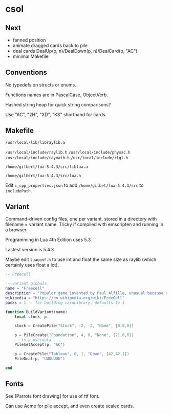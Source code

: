 # csol

## Next

- fanned position
- animate dragged cards back to pile
- deal cards DealUp(p, n)/DealDown(p, n)/DealCard(p, "AC")
- minimal Makefile

## Conventions

No typedefs on structs or enums.

Functions names are in PascalCase, ObjectVerb.

Hashed string heap for quick string comparisons?

Use "AC", "2H", "XD", "KS" shorthand for cards.

## Makefile

`/usr/local/lib/libraylib.a`

`/usr/local/include/raylib.h`
`/usr/local/include/physac.h`
`/usr/local/include/raymath.h`
`/usr/local/include/rlgl.h`

`/home/gilbert/lua-5.4.3/src/liblua.a`

`/home/gilbert/lua-5.4.3/src/lua.h`

Edit `c_cpp_properties.json` to add `/home/gilbet/lua-5.4.3/src` to `includePath`.

## Variant

Command-driven config files, one per variant, stored in a directory with filename = variant name. Tricky if compiled with emscripten and running in a browser.

Programming in Lua 4th Edition uses 5.3

Lastest version is 5.4.3

Maybe edit `luaconf.h` to use int and float the same size as raylib (which certainly uses float a lot).

```lua
-- Freecell

-- variant globals
name = "Freecell"
description = "Popular game invented by Paul Alfille, unusual because almost all deals are winnable."
wikipedia = "https://en.wikipedia.org/wiki/FreeCell"
packs = 1 -- for building cardLibrary, defaults to 1

function BuildVariant(name)
    local stock, p

    stock = CreatePile("Stock", -2, -2, "None", {0,0,0})

    p = PileCreate("Foundation", 4, 0, "None", {21,0,0})
    -- is p userdata
    PileSetAccept(p, "AC")

    p = CreatePile("Tableau", 0, 1, "Down", {42,42,1})
    PileDeal(p, "UUUUUUU")

end
```

## Fonts

See [Parrots font drawing] for use of ttf font.

Can use Acme for pile accept, and even create scaled cards.
